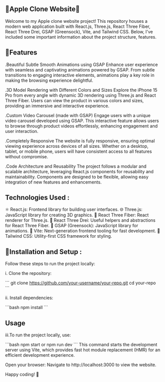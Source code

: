 🍏Apple Clone Website🍏
-------------------------
Welcome to my Apple clone website project! This repository houses a modern web application built with React.js, Three.js, React Three Fiber, React Three Drei, GSAP (Greensock), Vite, and Tailwind CSS. Below, I've included some important information about the project structure, features.

🌈Features
-------------
.Beautiful Subtle Smooth Animations using GSAP
Enhance user experience with seamless and captivating animations powered by GSAP. From subtle transitions to engaging interactive elements, animations play a key role in making the browsing experience delightful.

.3D Model Rendering with Different Colors and Sizes
Explore the iPhone 15 Pro from every angle with dynamic 3D rendering using Three.js and React Three Fiber. Users can view the product in various colors and sizes, providing an immersive and interactive experience.

.Custom Video Carousel (made with GSAP)
Engage users with a unique video carousel developed using GSAP. This interactive feature allows users to browse through product videos effortlessly, enhancing engagement and user interaction.

.Completely Responsive
The website is fully responsive, ensuring optimal viewing experience across devices of all sizes. Whether on a desktop, tablet, or mobile phone, users will have consistent access to all features without compromise.

.Code Architecture and Reusability
The project follows a modular and scalable architecture, leveraging React.js components for reusability and maintainability. Components are designed to be flexible, allowing easy integration of new features and enhancements.

Technologies Used :
-------------------
⚛️ React.js: Frontend library for building user interfaces.
🌐 Three.js: JavaScript library for creating 3D graphics.
🔶 React Three Fiber: React renderer for Three.js.
🔧 React Three Drei: Useful helpers and abstractions for React Three Fiber.
🌈 GSAP (Greensock): JavaScript library for animations.
🚀 Vite: Next-generation frontend tooling for fast development.
🎨 Tailwind CSS: Utility-first CSS framework for styling.

🔧Installation and Setup :
---------------------------
Follow these steps to run the project locally:

i. Clone the repository:

   \```
   git clone https://github.com/your-username/your-repo.git
   cd your-repo
   \```

ii. Install dependencies:

   \```bash
   npm install
   \```

## Usage

iii.To run the project locally, use:

   \```bash
   npm start or npm run dev 
   \```
This command starts the development server using Vite, which provides fast hot module replacement (HMR) for an efficient development experience.

Open your browser:
Navigate to http://localhost:3000 to view the website.

Happy coding! 🍏


